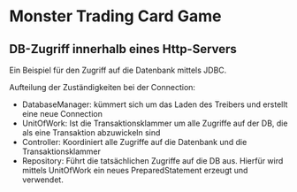 # Monster Trading Card Game

## DB-Zugriff innerhalb eines Http-Servers

Ein Beispiel für den Zugriff auf die Datenbank mittels JDBC.

Aufteilung der Zuständigkeiten bei der Connection:
- DatabaseManager: kümmert sich um das Laden des Treibers und erstellt eine neue Connection
- UnitOfWork: Ist die Transaktionsklammer um alle Zugriffe auf der DB, die als eine Transaktion abzuwickeln sind
- Controller: Koordiniert alle Zugriffe auf die Datenbank und die Transaktionsklammer
- Repository: Führt die tatsächlichen Zugriffe auf die DB aus. Hierfür wird mittels UnitOfWork ein neues PreparedStatement erzeugt und verwendet.



